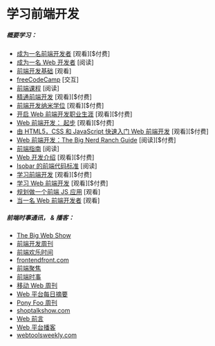 # 学习前端开发

##### 概要学习：

* [成为一名前端开发者](https://www.lynda.com/learning-paths/Web/become-a-front-end-web-developer) [观看][$付费]
* [成为一名 Web 开发者](http://www.yellowshoe.com.au/standards) [阅读]
* [前端开发基础](https://www.udemy.com/foundations-of-front-end-development/) [观看]
* [freeCodeCamp](http://freecodecamp.com/) [交互]
* [前端课程](https://gist.github.com/stevekinney/03027e71aac341af14a2) [阅读]
* [精通前端开发](https://mijingo.com/products/bundles/front-end-dev-mastery/) [观看][$付费]
* [前端开发纳米学位](https://www.udacity.com/course/front-end-web-developer-nanodegree--nd001) [观看][$付费]
* [开启 Web 前端开发职业生涯](http://www.pluralsight.com/courses/front-end-web-development-career-kickstart) [观看][$付费]
* [Web 前端开发： 起步](http://www.pluralsight.com/courses/front-end-web-development-get-started) [观看][$付费]
* [由 HTML5，CSS 和 JavaScript 快速入门 Web 前端开发](http://www.pluralsight.com/courses/front-end-web-app-html5-javascript-css) [观看][$付费]
* [Web 前端开发：The Big Nerd Ranch Guide](https://www.amazon.com/Front-End-Web-Development-Ranch-Guide/dp/0134433947/?&_encoding=UTF8&tag=frontend-handbook-20&linkCode=ur2&linkId=06802d4e42ca55b03294779c960d0826&camp=1789&creative=9325) [阅读][$付费]
* [前端指南](https://github.com/bendc/frontend-guidelines) [阅读]
* [Web 开发介绍](https://frontendmasters.com/courses/web-development/) [观看][$付费]
* [Isobar 的前端代码标准](http://isobar-idev.github.io/code-standards/) [阅读]
* [学习前端开发](https://frontendmasters.com/courses/lean-front-end-engineering/) [观看][$付费]
* [学习 Web 前端开发](https://teamtreehouse.com/tracks/front-end-web-development) [观看][$付费]
* [规划做一个前端 JS 应用](https://www.youtube.com/watch?v=q4zEGkjTBFA) [观看]
* [当一名 Web 前端开发者](https://www.youtube.com/watch?v=Lsg84NtJbmI) [观看]

##### 前端时事通讯， &amp; 播客：

* [The Big Web Show](http://5by5.tv/bigwebshow)
* [前端开发周刊](http://frontenddevweekly.com/)
* [前端欢乐时间](http://frontendhappyhour.com/)
* [frontendfront.com](http://frontendfront.com/)
* [前端聚焦](http://frontendfocus.co/)
* [前端时事](http://frontendnewsletter.com/)
* [移动 Web 周刊](http://mobilewebweekly.co/)
* [Web 平台每日摘要](http://webplatformdaily.org/)
* [Pony Foo 周刊](https://ponyfoo.com/weekly)
* [shoptalkshow.com](http://shoptalkshow.com/)
* [Web 前言](http://thewebahead.net/)
* [Web 平台播客](http://thewebplatform.libsyn.com/)
* [webtoolsweekly.com](http://webtoolsweekly.com/)



























